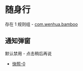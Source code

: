# 随身行

存在 1 规则组 - [com.wenhua.bamboo](/src/apps/com.wenhua.bamboo.ts)

## 通知弹窗

默认禁用 - 点击稍后再说

- [快照-0](https://i.gkd.li/import/13407555)
